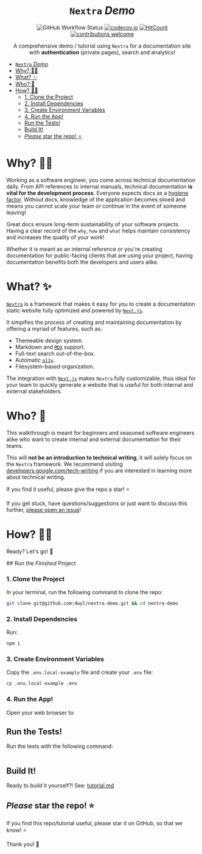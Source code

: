 <div align="center">

# `Nextra` _Demo_

![GitHub Workflow Status](https://img.shields.io/github/actions/workflow/status/dwyl/nextra-demo/ci.yml?label=build&style=flat-square&branch=main)
[![codecov.io](https://img.shields.io/codecov/c/github/dwyl/nextra-demo/master.svg?style=flat-square)](https://codecov.io/github/dwyl/nextra-demo?branch=master)
[![HitCount](https://hits.dwyl.com/dwyl/nextra-demo.svg?style=flat-square)](https://hits.dwyl.com/dwyl/nextra-demo)
[![contributions welcome](https://img.shields.io/badge/contributions-welcome-brightgreen.svg?style=flat-square)](https://github.com/dwyl/nextra-demo/issues)

A comprehensive demo / tutorial
using `Nextra` for a documentation site <br />
with
**authentication**
(private pages),
search and analytics!

</div>

<!--
Note: the Table of Contents is auto-generated/updated by Markdown All-in-One 
https://marketplace.visualstudio.com/items?itemName=yzhang.markdown-all-in-one
-->

- [`Nextra` _Demo_](#nextra-demo)
- [Why? 🤷‍♀️](#why-️)
- [What? ✨](#what-)
- [Who? 👥](#who-)
- [How? 👩‍💻](#how-)
    - [1. Clone the Project](#1-clone-the-project)
    - [2. Install Dependencies](#2-install-dependencies)
    - [3. Create Environment Variables](#3-create-environment-variables)
    - [4. Run the App!](#4-run-the-app)
  - [Run the Tests!](#run-the-tests)
  - [Build It!](#build-it)
  - [_Please_ star the repo! ⭐️](#please-star-the-repo-️)


# Why? 🤷‍♀️

Working as a software engineer,
you come across technical documentation daily.
From API references to internal manuals,
technical documentation
**is vital for the development process**.
Everyone expects docs as a 
[hygiene factor](https://en.wikipedia.org/wiki/Two-factor_theory#:~:text=Hygiene%20factors).
Without docs,
knowledge of the application becomes siloed
and means you cannot scale your team
or continue in the event of someone leaving!

Great docs ensure long-term sustainability of your software projects.
Having a clear record
of the `why`, `how` and `what`
helps maintain consistency
and increases the quality of your work!

Whether it is meant as an internal reference
or you're creating documentation for public-facing clients
that are using your project,
having documentation benefits both the developers and users alike.


# What? ✨

[`Nextra`](https://nextra.site/) is a framework
that makes it easy for you to create a documentation static website
fully optimized and powered by 
[`Next.js`](https://github.com/dwyl/learn-nextjs).

It simpifies the process of creating and maintaining documentation
by offering a myriad of features, such as:
- Themeable design system.
- Markdown and [`MDX`](https://nextra.site/docs/guide/markdown) support.
- Full-text search out-of-the-box.
- Automatic [`a11y`](https://www.a11yproject.com/).
- Filesystem-based organization.

The integration with
[`Next.js`](https://github.com/dwyl/learn-nextjs)
makes `Nextra` fully customizable,
thus ideal for your team
to quickly generate a website
that is useful for both internal and external stakeholders.

# Who? 👥

This walkthrough is meant for beginners
and seasoned software engineers alike
who want to create internal and external
documentation for their teams.

This will **not be an introduction to technical writing**,
it will solely focus on the `Nextra` framework.
We recommend visiting 
[developers.google.com/tech-writing](https://developers.google.com/tech-writing/overview)
if you are interested in learning more about technical writing.

If you find it useful, please give the repo a star! ⭐️

If you get stuck, have questions/suggestions
or just want to discuss this further,
[please open an issue](https://github.com/dwyl/nextra-demo/issues)!

# How? 👩‍💻 

Ready? Let's go! 🚀

## Run the _Finished_ Project

### 1. Clone the Project

In your terminal, 
run the following command to clone the repo:

```sh
git clone git@github.com:dwyl/nextra-demo.git && cd nextra-demo
```

### 2. Install Dependencies

Run:

```sh
npm i
```

### 3. Create Environment Variables

Copy the `.env.local-example` file and create your `.env` file:

```sh
cp .env.local-example .env
```



### 4. Run the App!


Open your web browser to:



## Run the Tests!

Run the tests with the following command:

```sh

```

## Build It!

Ready to _build_ it yourself?!
See:
[tutorial.md](./tutorial.md)


## _Please_ star the repo! ⭐️

If you find this repo/tutorial useful,
please star it on GitHub, so that we know! ⭐

Thank you! 🙏
